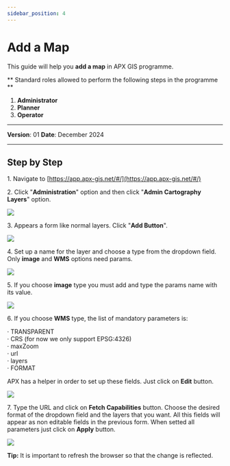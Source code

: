 ```yaml
---
sidebar_position: 4
---
```

# Add a Map

This guide will help you **add a map** in APX GIS programme.

** Standard roles allowed to perform the following steps in the programme **

1.	**Administrator**
2.  **Planner**
3.  **Operator**

------------

**Version**: 01
**Date**: December 2024

------------
## **Step by Step**

1\. Navigate to [https://app.apx-gis.net/#/](https://app.apx-gis.net/#/)


2\. Click "**Administration**" option and then click "**Admin Cartography Layers**" option.

![](/img/3.Maps/create_map_1.png)


3\. Appears a form like normal layers. Click "**Add Button**".

![](/img/3.Maps/create_map_2.png)

4\. Set up a name for the layer and choose a type from the dropdown field. Only **image** and **WMS** options need params.

![](/img/3.Maps/create_map_3.png)

5\. If you choose **image** type you must add and type the params name with its value.

![](/img/3.Maps/create_map_4.png)

6\. If you choose **WMS** type, the list of mandatory parameters is:

· TRANSPARENT  
· CRS (for now we only support EPSG:4326)  
· maxZoom  
· url  
· layers  
· FORMAT  
  
APX has a helper in order to set up these fields. Just click on **Edit** button.

![](/img/3.Maps/create_map_5.png)


7\. Type the URL and click on **Fetch Capabilities** button. Choose the desired format of the dropdown field and the layers that you want. All this fields will appear as non editable fields in the previous form. When setted all parameters just click on **Apply** button.

![](/img/3.Maps/create_map_6.png)

**Tip:** It is important to refresh the browser so that the change is reflected.

